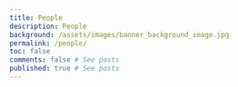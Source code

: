 ```yaml
---
title: People
description: People
background: /assets/images/banner_background_image.jpg
permalink: /people/
toc: false
comments: false # See posts
published: true # See posts
---
```


